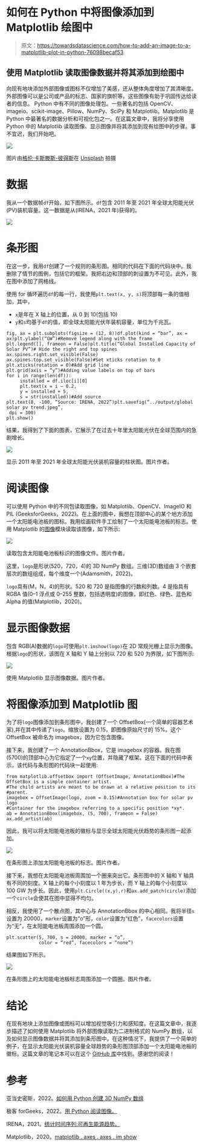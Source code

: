 # 如何在 Python 中将图像添加到 Matplotlib 绘图中

> 原文：<https://towardsdatascience.com/how-to-add-an-image-to-a-matplotlib-plot-in-python-76098becaf53>

## 使用 Matplotlib 读取图像数据并将其添加到绘图中

向现有地块添加外部图像或图标不仅增加了美感，还从整体角度增加了其清晰度。外部图像可以是公司或产品的标志、国家的旗帜等。这些图像有助于巩固传达给读者的信息。
Python 中有不同的图像处理包。一些著名的包括 OpenCV、imageio、scikit-image、Pillow、NumPy、SciPy 和 Matplotlib。Matplotlib 是 Python 中最著名的数据分析和可视化包之一。在这篇文章中，我将分享使用 Python 中的 Matplotlib 读取图像、显示图像并将其添加到现有绘图中的步骤。事不宜迟，我们开始吧。

![](img/261d4bc0438a3229cd8f9e7b355ec19c.png)

图片由[格伦·卡斯滕斯-彼得斯](https://unsplash.com/@glenncarstenspeters)在 [Unsplash](https://unsplash.com/) 拍摄

# 数据

我从一个数据帧`df`开始，如下图所示。`df`包含 2011 年至 2021 年全球太阳能光伏(PV)装机容量。这一数据是从(IRENA，2021 年)获得的。

![](img/f8a45ef371e9ad637a0942eef550c9c0.png)

# 条形图

在这一步，我用`df`创建了一个规则的条形图。相同的代码在下面的代码块中。我删除了情节的图例，包括它的框架。我把右边和顶部的刺设置为不可见。此外，我在图中添加了网格线。

使用 for 循环遍历`df`的每一行，我使用`plt.text(x, y, s)`将顶部每一条的值相加，其中，

*   `x`是年在 X 轴上的位置，从 0 到 10(包括 10)
*   `y`和`s`均基于`df`的值，即全球太阳能光伏年装机容量，单位为千兆瓦。

```
fig, ax = plt.subplots(figsize = (12, 8))df.plot(kind = “bar”, ax = ax)plt.ylabel(“GW”)#Remove legend along with the frame
plt.legend([], frameon = False)plt.title(“Global Installed Capacity of Solar PV”)# Hide the right and top spines
ax.spines.right.set_visible(False)
ax.spines.top.set_visible(False)#Set xticks rotation to 0
plt.xticks(rotation = 0)#Add grid line
plt.grid(axis = “y”)#Adding value labels on top of bars
for i in range(len(df)): 
     installed = df.iloc[i][0]
     plt.text(x = i — 0.2,
     y = installed + 5,
     s = str(installed))#Add source
plt.text(8, -100, “Source: IRENA, 2022”)plt.savefig(“../output/global solar pv trend.jpeg”,
 dpi = 300)
plt.show()
```

结果，我得到了下面的图表，它展示了在过去十年里太阳能光伏在全球范围内的急剧增长。

![](img/de87b15d34c5b3aa70448ce62c6424ec.png)

显示 2011 年至 2021 年全球太阳能光伏装机容量的柱状图。图片作者。

# 阅读图像

可以使用 Python 中的不同包读取图像，如 Matplotlib、OpenCV、ImageIO 和 PIL (GeeksforGeeks，2022)。在上面的图中，我想在顶部中心的某个地方添加一个太阳能电池板的图标。我用绘画软件手工绘制了一个太阳能电池板的标志。使用 Matplotlib 的[图像](https://matplotlib.org/3.5.0/tutorials/introductory/images.html)模块读取该图像，如下所示:

![](img/2726d0187c028d7d961fa0f503a75f6b.png)

读取包含太阳能电池板标识的图像文件。图片作者。

这里，`logo`是形状(520，720，4)的 3D NumPy 数组。三维(3D)数组由 3 个嵌套层次的数组组成，每个维度一个(Adamsmith，2022)。

`logo`具有(M，N，4)的形状。520 和 720 是指图像的行数和列数。4 是指具有 RGBA 值(0–1 浮点或 0–255 整数，包括透明度)的图像，即红色、绿色、蓝色和 Alpha 的值(Matplotlib，2020)。

# 显示图像数据

包含 RGB(A)数据的`logo`可使用`plt.imshow(logo)`在 2D 常规光栅上显示为图像。根据`logo`的形状，该图在 X 轴和 Y 轴上分别以 720 和 520 为界限，如下图所示:

![](img/71effa1af79bf1b4c01fe4695c01b5e9.png)

使用 Matplotlib 显示图像数据。图片作者。

# 将图像添加到 Matplotlib 图

为了将`logo`图像添加到条形图中，我创建了一个 OffsetBox(一个简单的容器艺术家),并在其中传递了`logo`。缩放设置为 0.15，即图像原始尺寸的 15%。这个 OffsetBox 被命名为 imagebox，因为它包含图像。

接下来，我创建了一个 AnnotationBbox，它是 imagebox 的容器。我在图(5700)的顶部中心为它指定了一个`xy`位置，并隐藏了框架。这在下面的代码中表示，该代码与条形图的代码块一起使用:

```
from matplotlib.offsetbox import (OffsetImage, AnnotationBbox)#The OffsetBox is a simple container artist.
#The child artists are meant to be drawn at a relative position to its #parent.
imagebox = OffsetImage(logo, zoom = 0.15)#Annotation box for solar pv logo
#Container for the imagebox referring to a specific position *xy*.
ab = AnnotationBbox(imagebox, (5, 700), frameon = False)
ax.add_artist(ab)
```

因此，我可以将太阳能电池板的徽标与显示全球太阳能光伏趋势的条形图一起添加。

![](img/4c830c4b540861cd1b8de7e32115dd95.png)

在条形图上添加太阳能电池板的标志。图片作者。

接下来，我想在太阳能电池板周围加一个圈来突出它。条形图中的 X 轴和 Y 轴具有不同的刻度。X 轴上的每个小刻度以 1 年为步长，而 Y 轴上的每个小刻度以 100 GW 为步长。因此，使用`plt.Circle((x,y),r)`和`ax.add_patch(circle)`添加一个`circle`会使其在图中显得不均匀。

相反，我使用了一个散点图，其中心与 AnnotationBbox 的中心相同。我将半径`s`设置为 20000，`marker`设置为“o”形，`color`设置为“红色”，`facecolors`设置为“无”，在太阳能电池板周围添加一个圆。

```
plt.scatter(5, 700, s = 20000, marker = “o”,
            color = “red”, facecolors = “none”)
```

结果图如下所示。

![](img/f4ee268ab2a9c6434c54b43c1ad97989.png)

在条形图上的太阳能电池板标志周围添加一个圆圈。图片作者。

# 结论

在现有地块上添加图像或图标可以增加视觉吸引力和感知度。在这篇文章中，我逐步描述了如何使用 Matplotlib 将外部图像读取为二进制格式的 NumPy 数组，以及如何显示图像数据并将其添加到条形图中。在这种情况下，我提供了一个简单的例子，在显示太阳能光伏装机容量全球趋势的条形图顶部添加一个太阳能电池板的徽标。这篇文章的笔记本可以在这个 [GitHub 库](https://github.com/hbshrestha/Data_Analytics)中找到。感谢您的阅读！

# 参考

亚当史密斯，2022。[如何用 Python 创建 3D NumPy 数组](https://www.adamsmith.haus/python/answers/how-to-create-a-3d-numpy-array-in-python)

极客 forGeeks，2022。[用 Python 阅读图像。](https://www.geeksforgeeks.org/reading-images-in-python/)

IRENA，2021。[统计时间序列:可再生能源趋势。](https://www.irena.org/Statistics/View-Data-by-Topic/Capacity-and-Generation/Statistics-Time-Series)

Matplotlib，2020。[matplotlib . axes . axes . im show](https://matplotlib.org/stable/api/_as_gen/matplotlib.axes.Axes.imshow.html)